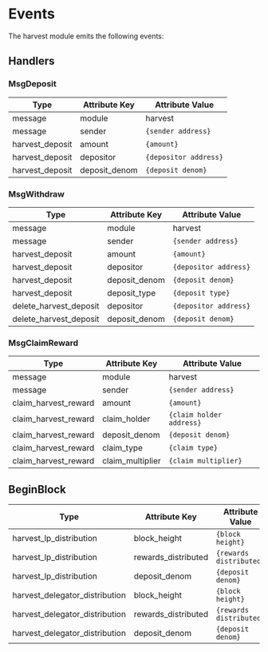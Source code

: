 <!--
order: 4
-->

# Events

The harvest module emits the following events:

## Handlers

### MsgDeposit

| Type                 | Attribute Key       | Attribute Value       |
|----------------------|---------------------|-----------------------|
| message              | module              | harvest               |
| message              | sender              | `{sender address}`    |
| harvest_deposit      | amount              | `{amount}`            |
| harvest_deposit      | depositor           | `{depositor address}` |
| harvest_deposit      | deposit_denom       | `{deposit denom}`     |

### MsgWithdraw

| Type                   | Attribute Key       | Attribute Value       |
|------------------------|---------------------|-----------------------|
| message                | module              | harvest               |
| message                | sender              | `{sender address}`    |
| harvest_deposit        | amount              | `{amount}`            |
| harvest_deposit        | depositor           | `{depositor address}` |
| harvest_deposit        | deposit_denom       | `{deposit denom}`     |
| harvest_deposit        | deposit_type        | `{deposit type}`      |
| delete_harvest_deposit | depositor           | `{depositor address}` |
| delete_harvest_deposit | deposit_denom       | `{deposit denom}`     |

### MsgClaimReward

| Type                   | Attribute Key       | Attribute Value          |
|------------------------|---------------------|--------------------------|
| message                | module              | harvest                  |
| message                | sender              | `{sender address}`       |
| claim_harvest_reward   | amount              | `{amount}`               |
| claim_harvest_reward   | claim_holder        | `{claim holder address}` |
| claim_harvest_reward   | deposit_denom       | `{deposit denom}`        |
| claim_harvest_reward   | claim_type          | `{claim type}`         |
| claim_harvest_reward   | claim_multiplier    | `{claim multiplier}`     |

## BeginBlock

| Type                           | Attribute Key       | Attribute Value          |
|--------------------------------|---------------------|--------------------------|
| harvest_lp_distribution        | block_height        | `{block height}`         |
| harvest_lp_distribution        | rewards_distributed | `{rewards distributed}`  |
| harvest_lp_distribution        | deposit_denom       | `{deposit denom}`        |
| harvest_delegator_distribution | block_height        | `{block height}`         |
| harvest_delegator_distribution | rewards_distributed | `{rewards distributed}`  |
| harvest_delegator_distribution | deposit_denom       | `{deposit denom}`        |
